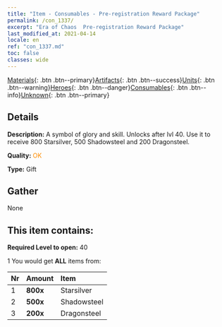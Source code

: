 ```yaml
---
title: "Item - Consumables - Pre-registration Reward Package"
permalink: /con_1337/
excerpt: "Era of Chaos  Pre-registration Reward Package"
last_modified_at: 2021-04-14
locale: en
ref: "con_1337.md"
toc: false
classes: wide
---
```

 [Materials](/Items/){: .btn .btn--primary}[Artifacts](/Items/Artifacts/){: .btn .btn--success}[Units](/Items/Units/){: .btn .btn--warning}[Heroes](/Items/Heroes/){: .btn .btn--danger}[Consumables](/Items/Consumables/){: .btn .btn--info}[Unknown](/Items/Unknown/){: .btn .btn--primary}

## Details
 **Description:** A symbol of glory and skill. Unlocks after lvl 40. Use it to receive 800 Starsilver, 500 Shadowsteel and 200 Dragonsteel.

 **Quality:** <span style="color: #FF8C00">OK</span>

 **Type:** Gift

## Gather

  None

## This item contains:

 **Required Level to open:** 40

 1 You would get **ALL** items  from:

  | Nr | Amount |     Item    |
  |:---|:-------|:------------|
  | 1 |  **800x** | Starsilver |  | 
  | 2 |  **500x** | Shadowsteel |  | 
  | 3 |  **200x** | Dragonsteel |  | 

